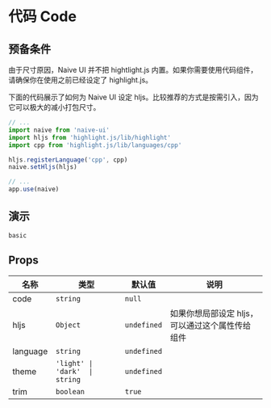 # 代码 Code

## 预备条件

<n-alert title="注意" type="warning" style="margin-bottom: 16px;">
  由于尺寸原因，Naive UI 并不把 hightlight.js 内置。如果你需要使用代码组件，请确保你在使用之前已经设定了 highlight.js。
</n-alert>

下面的代码展示了如何为 Naive UI 设定 hljs。比较推荐的方式是按需引入，因为它可以极大的减小打包尺寸。

```js
// ...
import naive from 'naive-ui'
import hljs from 'highlight.js/lib/highlight'
import cpp from 'highlight.js/lib/languages/cpp'

hljs.registerLanguage('cpp', cpp)
naive.setHljs(hljs)

// ...
app.use(naive)
```

## 演示

```demo
basic
```

## Props
|名称|类型|默认值|说明|
|-|-|-|-|
|code|`string`|`null`||
|hljs|`Object`|`undefined`|如果你想局部设定 hljs，可以通过这个属性传给组件|
|language|`string`|`undefined`||
|theme|`'light' \| 'dark'  \| string`|`undefined`||
|trim|`boolean`|`true`||
